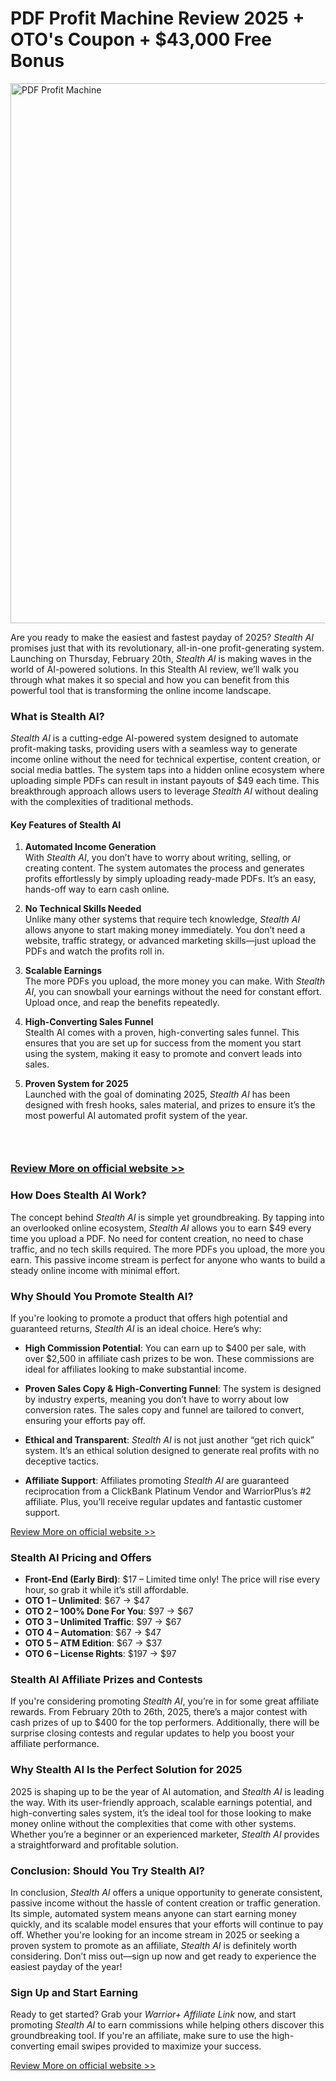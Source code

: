 <div class="elementor-widget-container">
					<h1 class="elementor-heading-title elementor-size-default">PDF Profit Machine Review 2025 + OTO's Coupon + $43,000 Free Bonus&ZeroWidthSpace;</h1>				</div>

<div class="elementor-widget-container">
																<a href="https://warriorplus.com/o2/a/h5zpr08/0" target="_blank" rel="noopener">
							<img fetchpriority="high" decoding="async" width="877" height="864" src="https://aidigireview.com/wp-content/uploads/2025/02/PDF-Profit-Machine-Review-1024x1009.png" class="attachment-large size-large wp-image-3773" alt="PDF Profit Machine" srcset="https://aidigireview.com/wp-content/uploads/2025/02/PDF-Profit-Machine-Review-1024x1009.png 1024w, https://aidigireview.com/wp-content/uploads/2025/02/PDF-Profit-Machine-Review-300x296.png 300w, https://aidigireview.com/wp-content/uploads/2025/02/PDF-Profit-Machine-Review-768x757.png 768w, https://aidigireview.com/wp-content/uploads/2025/02/PDF-Profit-Machine-Review.png 1337w" sizes="(max-width: 877px) 100vw, 877px">								</a>
															</div>
<p data-start="71" data-end="503">Are you ready to make the easiest and fastest payday of 2025? <em data-start="133" data-end="145">Stealth AI</em> promises just that with its revolutionary, all-in-one profit-generating system. Launching on Thursday, February 20th, <em data-start="264" data-end="276">Stealth AI</em> is making waves in the world of AI-powered solutions. In this Stealth AI review, we&rsquo;ll walk you through what makes it so special and how you can benefit from this powerful tool that is transforming the online income landscape.</p>
<h3 data-start="505" data-end="528">What is Stealth AI?</h3>
<p data-start="530" data-end="1017"><em data-start="530" data-end="542">Stealth AI</em> is a cutting-edge AI-powered system designed to automate profit-making tasks, providing users with a seamless way to generate income online without the need for technical expertise, content creation, or social media battles. The system taps into a hidden online ecosystem where uploading simple PDFs can result in instant payouts of $49 each time. This breakthrough approach allows users to leverage <em data-start="943" data-end="955">Stealth AI</em> without dealing with the complexities of traditional methods.</p>
<h4 data-start="1019" data-end="1050">Key Features of Stealth AI</h4>
<ol data-start="1052" data-end="2313">
  <li data-start="1052" data-end="1333">
    <p data-start="1055" data-end="1333"><strong data-start="1055" data-end="1086">Automated Income Generation</strong><br data-start="1086" data-end="1089">
      With <em data-start="1097" data-end="1109">Stealth AI</em>, you don&rsquo;t have to worry about writing, selling, or creating content. The system automates the process and generates profits effortlessly by simply uploading ready-made PDFs. It&rsquo;s an easy, hands-off way to earn cash online.</p>
  </li>
  <li data-start="1335" data-end="1615">
    <p data-start="1338" data-end="1615"><strong data-start="1338" data-end="1368">No Technical Skills Needed</strong><br data-start="1368" data-end="1371">
      Unlike many other systems that require tech knowledge, <em data-start="1429" data-end="1441">Stealth AI</em> allows anyone to start making money immediately. You don&rsquo;t need a website, traffic strategy, or advanced marketing skills&mdash;just upload the PDFs and watch the profits roll in.</p>
  </li>
  <li data-start="1617" data-end="1836">
    <p data-start="1620" data-end="1836"><strong data-start="1620" data-end="1641">Scalable Earnings</strong><br data-start="1641" data-end="1644">
      The more PDFs you upload, the more money you can make. With <em data-start="1707" data-end="1719">Stealth AI</em>, you can snowball your earnings without the need for constant effort. Upload once, and reap the benefits repeatedly.</p>
  </li>
  <li data-start="1838" data-end="2085">
    <p data-start="1841" data-end="2085"><strong data-start="1841" data-end="1873">High-Converting Sales Funnel</strong><br data-start="1873" data-end="1876">
      Stealth AI comes with a proven, high-converting sales funnel. This ensures that you are set up for success from the moment you start using the system, making it easy to promote and convert leads into sales.</p>
  </li>
  <li data-start="2087" data-end="2313">
    <p data-start="2090" data-end="2313"><strong data-start="2090" data-end="2116">Proven System for 2025</strong><br data-start="2116" data-end="2119">
      Launched with the goal of dominating 2025, <em data-start="2165" data-end="2177">Stealth AI</em> has been designed with fresh hooks, sales material, and prizes to ensure it&rsquo;s the most powerful AI automated profit system of the year.</p>
  </li>
</ol>
<h3 data-start="2315" data-end="2344">&nbsp;</h3>
<h3 data-start="2315" data-end="2344"><a href="https://aidigireview.com/pdf-profit-machine-review/">Review More on official website >> </a></h3>
<h3 data-start="2315" data-end="2344">How Does Stealth AI Work?</h3>
<p data-start="2346" data-end="2762">The concept behind <em data-start="2365" data-end="2377">Stealth AI</em> is simple yet groundbreaking. By tapping into an overlooked online ecosystem, <em data-start="2456" data-end="2468">Stealth AI</em> allows you to earn $49 every time you upload a PDF. No need for content creation, no need to chase traffic, and no tech skills required. The more PDFs you upload, the more you earn. This passive income stream is perfect for anyone who wants to build a steady online income with minimal effort.</p>
<h3 data-start="2764" data-end="2802">Why Should You Promote Stealth AI?</h3>
<p data-start="2804" data-end="2938">If you're looking to promote a product that offers high potential and guaranteed returns, <em data-start="2894" data-end="2906">Stealth AI</em> is an ideal choice. Here&rsquo;s why:</p>
<ul data-start="2940" data-end="3777">
  <li data-start="2940" data-end="3138">
    <p data-start="2942" data-end="3138"><strong data-start="2942" data-end="2971">High Commission Potential</strong>: You can earn up to $400 per sale, with over $2,500 in affiliate cash prizes to be won. These commissions are ideal for affiliates looking to make substantial income.</p>
  </li>
  <li data-start="3142" data-end="3377">
    <p data-start="3144" data-end="3377"><strong data-start="3144" data-end="3190">Proven Sales Copy &amp; High-Converting Funnel</strong>: The system is designed by industry experts, meaning you don&rsquo;t have to worry about low conversion rates. The sales copy and funnel are tailored to convert, ensuring your efforts pay off.</p>
  </li>
  <li data-start="3379" data-end="3554">
    <p data-start="3381" data-end="3554"><strong data-start="3381" data-end="3408">Ethical and Transparent</strong>: <em data-start="3410" data-end="3422">Stealth AI</em> is not just another &ldquo;get rich quick&rdquo; system. It&rsquo;s an ethical solution designed to generate real profits with no deceptive tactics.</p>
  </li>
  <li data-start="3556" data-end="3777">
    <p data-start="3558" data-end="3777"><strong data-start="3558" data-end="3579">Affiliate Support</strong>: Affiliates promoting <em data-start="3602" data-end="3614">Stealth AI</em> are guaranteed reciprocation from a ClickBank Platinum Vendor and WarriorPlus&rsquo;s #2 affiliate. Plus, you&rsquo;ll receive regular updates and fantastic customer support.</p>
  </li>
</ul>
<p><a href="https://aidigireview.com/pdf-profit-machine-review/">Review More on official website >> </a></p>
<h3 data-start="3779" data-end="3812">Stealth AI Pricing and Offers</h3>
<ul data-start="3814" data-end="4175">
  <li data-start="3814" data-end="3940"><strong data-start="3816" data-end="3842">Front-End (Early Bird)</strong>: $17 &ndash; Limited time only! The price will rise every hour, so grab it while it&rsquo;s still affordable.</li>
  <li data-start="3941" data-end="3975"><strong data-start="3943" data-end="3964">OTO 1 &ndash; Unlimited</strong>: $67 &rarr; $47</li>
  <li data-start="3976" data-end="4018"><strong data-start="3978" data-end="4007">OTO 2 &ndash; 100% Done For You</strong>: $97 &rarr; $67</li>
  <li data-start="4019" data-end="4061"><strong data-start="4021" data-end="4050">OTO 3 &ndash; Unlimited Traffic</strong>: $97 &rarr; $67</li>
  <li data-start="4062" data-end="4097"><strong data-start="4064" data-end="4086">OTO 4 &ndash; Automation</strong>: $67 &rarr; $47</li>
  <li data-start="4098" data-end="4134"><strong data-start="4100" data-end="4123">OTO 5 &ndash; ATM Edition</strong>: $67 &rarr; $37</li>
  <li data-start="4135" data-end="4175"><strong data-start="4137" data-end="4163">OTO 6 &ndash; License Rights</strong>: $197 &rarr; $97</li>
</ul>
<h3 data-start="4177" data-end="4221">Stealth AI Affiliate Prizes and Contests</h3>
<p data-start="4223" data-end="4545">If you're considering promoting <em data-start="4255" data-end="4267">Stealth AI</em>, you&rsquo;re in for some great affiliate rewards. From February 20th to 26th, 2025, there&rsquo;s a major contest with cash prizes of up to $400 for the top performers. Additionally, there will be surprise closing contests and regular updates to help you boost your affiliate performance.</p>
<h3 data-start="4547" data-end="4598">Why Stealth AI Is the Perfect Solution for 2025</h3>
<p data-start="4600" data-end="5017">2025 is shaping up to be the year of AI automation, and <em data-start="4656" data-end="4668">Stealth AI</em> is leading the way. With its user-friendly approach, scalable earnings potential, and high-converting sales system, it&rsquo;s the ideal tool for those looking to make money online without the complexities that come with other systems. Whether you&rsquo;re a beginner or an experienced marketer, <em data-start="4953" data-end="4965">Stealth AI</em> provides a straightforward and profitable solution.</p>
<h3 data-start="5019" data-end="5061">Conclusion: Should You Try Stealth AI?</h3>
<p data-start="5063" data-end="5609">In conclusion, <em data-start="5078" data-end="5090">Stealth AI</em> offers a unique opportunity to generate consistent, passive income without the hassle of content creation or traffic generation. Its simple, automated system means anyone can start earning money quickly, and its scalable model ensures that your efforts will continue to pay off. Whether you're looking for an income stream in 2025 or seeking a proven system to promote as an affiliate, <em data-start="5477" data-end="5489">Stealth AI</em> is definitely worth considering. Don&rsquo;t miss out&mdash;sign up now and get ready to experience the easiest payday of the year!</p>
<h3 data-start="5611" data-end="5640">Sign Up and Start Earning</h3>
<p data-start="5642" data-end="5922">Ready to get started? Grab your <em data-start="5674" data-end="5699">Warrior+ Affiliate Link</em> now, and start promoting <em data-start="5725" data-end="5737">Stealth AI</em> to earn commissions while helping others discover this groundbreaking tool. If you're an affiliate, make sure to use the high-converting email swipes provided to maximize your success.</p>
<p data-start="5642" data-end="5922"><a href="https://aidigireview.com/pdf-profit-machine-review/">Review More on official website >> </a></p>
